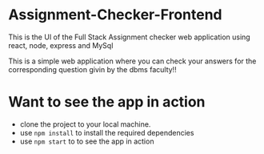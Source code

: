 # Assignment-Checker-Frontend

This is the UI of the Full Stack Assignment checker web application using react, node, express and MySql

This is a simple web application where you can check your answers for the corresponding question givin by the dbms faculty!!

# Want to see the app in action

- clone the project to your local machine.
- use  `npm install` to install the required dependencies
- use  `npm start` to to see the app in action

